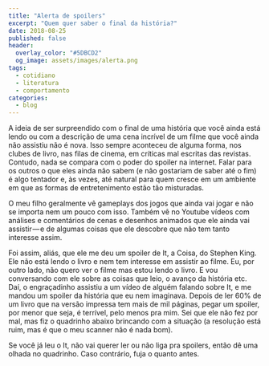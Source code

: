 ```yaml
---
title: "Alerta de spoilers"
excerpt: "Quem quer saber o final da história?"
date: 2018-08-25
published: false
header:
  overlay_color: "#5DBCD2"
  og_image: assets/images/alerta.png
tags: 
  - cotidiano
  - literatura
  - comportamento
categories:
  - blog
---
```


A ideia de ser surpreendido com o final de uma história que você ainda está lendo ou com a descrição de uma cena incrível de um filme que você ainda não assistiu não é nova. Isso sempre aconteceu de alguma forma, nos clubes de livro, nas filas de cinema, em críticas mal escritas das revistas. Contudo, nada se compara com o poder do spoiler na internet. Falar para os outros o que eles ainda não sabem (e não gostariam de saber até o fim) é algo tentador e, às vezes, até natural para quem cresce em um ambiente em que as formas de entretenimento estão tão misturadas.

O meu filho geralmente vê gameplays dos jogos que ainda vai jogar e não se importa nem um pouco com isso. Também vê no Youtube vídeos com análises e comentários de cenas e desenhos animados que ele ainda vai assistir — e de algumas coisas que ele descobre que não tem tanto interesse assim.

Foi assim, aliás, que ele me deu um spoiler de It, a Coisa, do Stephen King. Ele não está lendo o livro e nem tem interesse em assistir ao filme. Eu, por outro lado, não quero ver o filme mas estou lendo o livro. E vou conversando com ele sobre as coisas que leio, o avanço da história etc. Daí, o engraçadinho assistiu a um vídeo de alguém falando sobre It, e me mandou um spoiler da história que eu nem imaginava. Depois de ler 60% de um livro que na versão impressa tem mais de mil páginas, pegar um spoiler, por menor que seja, é terrível, pelo menos pra mim. Sei que ele não fez por mal, mas fiz o quadrinho abaixo brincando com a situação (a resolução está ruim, mas é que o meu scanner não é nada bom).

Se você já leu o It, não vai querer ler ou não liga pra spoilers, então dê uma olhada no quadrinho. Caso contrário, fuja o quanto antes.

<figure style="" class="align-center">
  <img src="{{ site.url }}{{ site.baseurl }}/assets/images/alerta.png" alt="">
</figure>
